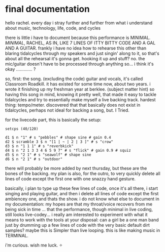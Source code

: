 # final documentation

hello rachel. every day i stray further and further from what i understand about music, technology, life, code, and cycles

there is little i have to document because this performance is MINIMAL. *MINIMAL*, RACHEL, AS IN, LIKE 7 LINES OF ITTY BITTY CODE AND A GAL AND A GUITAR. frankly i have no idea how to rehearse this other than blaring tidalcycles through my speakers and just singin' along to it, so that's about all the rehearsal it's gonna get. hooking it up and stuff? no. the mic/guitar doesn't have to be processed through anything so... i think it's okay ............. ?

so, first: the song. (excluding the code) guitar and vocals, it's called Classroom Roadkill. it has existed for some time now, about two years. i wrote it finishing up my freshman year at berklee. (subject matter hint) so having this song in mind, knowing it pretty well, that made it easy to tackle tidalcycles and try to essentially make myself a live backing track. hardest thing: tempo/meter. discovered that that basically does not exist in tidalcycles, perhaps not ideal for backing a song, but. I Tried.

for the livecode part, this is basically the setup:

```
setcps (40/120)

d1 $ n "1" # s "pebbles" # shape sine # gain 0.4
d2 $ scramble 3 $ n "[1 | ~ | 2 | 3 ]" # s "crow"
d3 $ n "1 1 1" # s "reverbkick"
d4 $ n "2 1 3 3 4 6 5 9 7" # s "flick" # gain 0.9 # squiz
d5 $ n "2 1" # s "seawolf" # shape sine
d6 $ n "2 1" # s "outdoor"
```

there will probably be more added by next thursday, but these are the bones of the backing. my plan is also, for the outro, to very quickly delete all lines of code except the first one with one snazzy hand gesture.

basically, i plan to type up these few lines of code, once it's all there, i start singing and playing guitar, and then i delete all lines of code except the first ambiencey one, and thats the show. i do not know what else to document in my documentation: my hopes are that my throat/voice recovers from me being sick in time ... that the performance, though minimal in live coding, still looks live-codey... i really am interested to experiment with what it means to work with the tools at your disposal: can a girl be a one man band just by drumming up a few lines of code with the very basic default dirt samples? maybe this is Simpler than live looping. this is like making music in TERMINAL.

i'm curious. wish me luck.
✧
